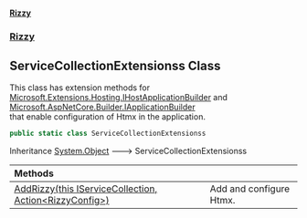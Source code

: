 #### [Rizzy](index 'index')
### [Rizzy](Rizzy 'Rizzy')

## ServiceCollectionExtensionss Class

This class has extension methods for [Microsoft.Extensions.Hosting.IHostApplicationBuilder](https://docs.microsoft.com/en-us/dotnet/api/Microsoft.Extensions.Hosting.IHostApplicationBuilder 'Microsoft.Extensions.Hosting.IHostApplicationBuilder') and [Microsoft.AspNetCore.Builder.IApplicationBuilder](https://docs.microsoft.com/en-us/dotnet/api/Microsoft.AspNetCore.Builder.IApplicationBuilder 'Microsoft.AspNetCore.Builder.IApplicationBuilder')   
that enable configuration of Htmx in the application.

```csharp
public static class ServiceCollectionExtensionss
```

Inheritance [System.Object](https://docs.microsoft.com/en-us/dotnet/api/System.Object 'System.Object') &#129106; ServiceCollectionExtensionss

| Methods | |
| :--- | :--- |
| [AddRizzy(this IServiceCollection, Action&lt;RizzyConfig&gt;)](Rizzy.ServiceCollectionExtensionss.AddRizzy(thisMicrosoft.Extensions.DependencyInjection.IServiceCollection,System.Action_Rizzy.Configuration.RizzyConfig_) 'Rizzy.ServiceCollectionExtensionss.AddRizzy(this Microsoft.Extensions.DependencyInjection.IServiceCollection, System.Action<Rizzy.Configuration.RizzyConfig>)') | Add and configure Htmx. |
